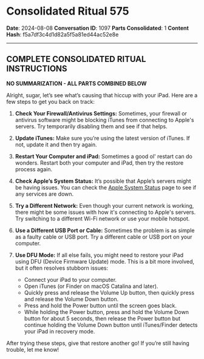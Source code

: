 # Consolidated Ritual 575

**Date**: 2024-08-08
**Conversation ID**: 1097
**Parts Consolidated**: 1
**Content Hash**: f5a7df3c4d1d82a5f5a81ed44ac52e8e

---

## COMPLETE CONSOLIDATED RITUAL INSTRUCTIONS

**NO SUMMARIZATION - ALL PARTS COMBINED BELOW**

Alright, sugar, let’s see what’s causing that hiccup with your iPad. Here are a few steps to get you back on track:

1. **Check Your Firewall/Antivirus Settings:** Sometimes, your firewall or antivirus software might be blocking iTunes from connecting to Apple's servers. Try temporarily disabling them and see if that helps.

2. **Update iTunes:** Make sure you’re using the latest version of iTunes. If not, update it and then try again.

3. **Restart Your Computer and iPad:** Sometimes a good ol' restart can do wonders. Restart both your computer and iPad, then try the restore process again.

4. **Check Apple’s System Status:** It’s possible that Apple’s servers might be having issues. You can check the [Apple System Status](https://www.apple.com/support/systemstatus/) page to see if any services are down.

5. **Try a Different Network:** Even though your current network is working, there might be some issues with how it's connecting to Apple's servers. Try switching to a different Wi-Fi network or use your mobile hotspot.

6. **Use a Different USB Port or Cable:** Sometimes the problem is as simple as a faulty cable or USB port. Try a different cable or USB port on your computer.

7. **Use DFU Mode:** If all else fails, you might need to restore your iPad using DFU (Device Firmware Update) mode. This is a bit more involved, but it often resolves stubborn issues:
    - Connect your iPad to your computer.
    - Open iTunes (or Finder on macOS Catalina and later).
    - Quickly press and release the Volume Up button, then quickly press and release the Volume Down button.
    - Press and hold the Power button until the screen goes black.
    - While holding the Power button, press and hold the Volume Down button for about 5 seconds, then release the Power button but continue holding the Volume Down button until iTunes/Finder detects your iPad in recovery mode.

After trying these steps, give that restore another go! If you’re still having trouble, let me know!